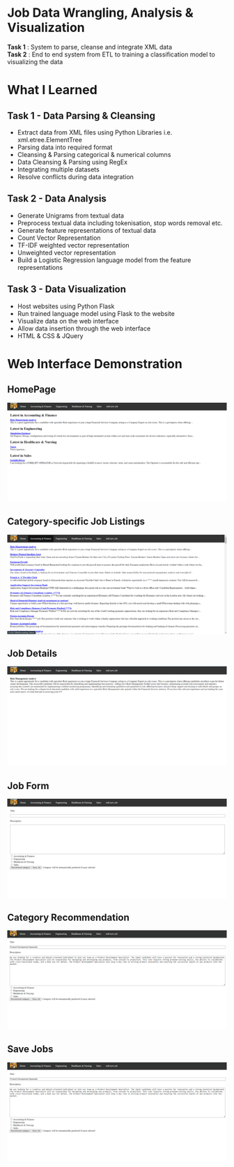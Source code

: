 # Job Data Wrangling, Analysis & Visualization
**Task 1** : System to parse, cleanse and integrate XML data  
**Task 2** : End to end system from ETL to training a classification model to visualizing the data

# What I Learned
## Task 1 - Data Parsing & Cleansing
- Extract data from XML files using Python Libraries i.e. xml.etree.ElementTree
- Parsing data into required format
- Cleansing & Parsing categorical & numerical columns
- Data Cleansing & Parsing using RegEx
- Integrating multiple datasets
- Resolve conflicts during data integration

## Task 2 - Data Analysis
- Generate Unigrams from textual data
- Preprocess textual data including tokenisation, stop words removal etc.
- Generate feature representations of textual data
 - Count Vector Representation
 - TF-IDF weighted vector representation
 - Unweighted vector representation
- Build a Logistic Regression language model from the feature representations

## Task 3 - Data Visualization
- Host websites using Python Flask
- Run trained language model using Flask to the website
- Visualize data on the web interface
- Allow data insertion through the web interface
- HTML & CSS & JQuery

# Web Interface Demonstration
## HomePage
<kbd>
  <img src="images/homepage.png" alt="Home Page">
</kbd>

## Category-specific Job Listings
<kbd>
  <img src="images/category_specific_jobs.png" alt="Category specific jobs">
</kbd>

## Job Details
<kbd>
  <img src="images/job_description.png" alt="Job Details">
</kbd>

## Job Form
<kbd>
  <img src="images/new_job_form.png" alt="Job Form">
</kbd>

## Category Recommendation
<kbd>
  <img src="images/category_recommendation.gif" alt="Category Recommendation">
</kbd>

## Save Jobs
<kbd>
  <img src="images/job_save.gif" alt="Save Jobs">
</kbd>
